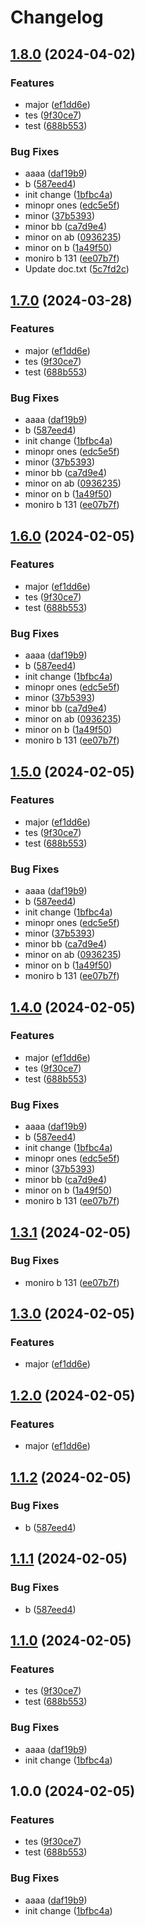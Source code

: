 # Changelog

## [1.8.0](https://github.com/nprashiyer/rp-monokle/compare/v1.7.0...v1.8.0) (2024-04-02)


### Features

* major ([ef1dd6e](https://github.com/nprashiyer/rp-monokle/commit/ef1dd6ea6552c0d2211195ab2d2c341db5340a99))
* tes ([9f30ce7](https://github.com/nprashiyer/rp-monokle/commit/9f30ce7bed049711d43203c8198e2fc0bc7c3022))
* test ([688b553](https://github.com/nprashiyer/rp-monokle/commit/688b55320325493ccacd46a64ea6ddf360287550))


### Bug Fixes

* aaaa ([daf19b9](https://github.com/nprashiyer/rp-monokle/commit/daf19b9bf700e71e4ead246c5dba5241f93d4935))
* b ([587eed4](https://github.com/nprashiyer/rp-monokle/commit/587eed4d93488b3106b05bb0d613c91b3474ad21))
* init change ([1bfbc4a](https://github.com/nprashiyer/rp-monokle/commit/1bfbc4a13b3db13c585e75b8ac440489f1772f2d))
* minopr ones ([edc5e5f](https://github.com/nprashiyer/rp-monokle/commit/edc5e5fa868a331ea758d950d6c07875eadd18b1))
* minor ([37b5393](https://github.com/nprashiyer/rp-monokle/commit/37b5393158cb7b721b14f2ecb57cd0ccef5de3da))
* minor bb ([ca7d9e4](https://github.com/nprashiyer/rp-monokle/commit/ca7d9e480410a70709ab2d9842549a480fe4ec7f))
* minor on ab ([0936235](https://github.com/nprashiyer/rp-monokle/commit/09362353f5fdabff4f2c474ad6df28b1909fb3c3))
* minor on b ([1a49f50](https://github.com/nprashiyer/rp-monokle/commit/1a49f508768877dbe6972ac882d78648f3d88456))
* moniro b 131 ([ee07b7f](https://github.com/nprashiyer/rp-monokle/commit/ee07b7f59927d89487a352e3644814ad361e5047))
* Update doc.txt ([5c7fd2c](https://github.com/nprashiyer/rp-monokle/commit/5c7fd2c0229e133774cbb2a3672f9a4c10e2d51a))

## [1.7.0](https://github.com/nprashiyer/rp-monokle/compare/v1.6.0...v1.7.0) (2024-03-28)


### Features

* major ([ef1dd6e](https://github.com/nprashiyer/rp-monokle/commit/ef1dd6ea6552c0d2211195ab2d2c341db5340a99))
* tes ([9f30ce7](https://github.com/nprashiyer/rp-monokle/commit/9f30ce7bed049711d43203c8198e2fc0bc7c3022))
* test ([688b553](https://github.com/nprashiyer/rp-monokle/commit/688b55320325493ccacd46a64ea6ddf360287550))


### Bug Fixes

* aaaa ([daf19b9](https://github.com/nprashiyer/rp-monokle/commit/daf19b9bf700e71e4ead246c5dba5241f93d4935))
* b ([587eed4](https://github.com/nprashiyer/rp-monokle/commit/587eed4d93488b3106b05bb0d613c91b3474ad21))
* init change ([1bfbc4a](https://github.com/nprashiyer/rp-monokle/commit/1bfbc4a13b3db13c585e75b8ac440489f1772f2d))
* minopr ones ([edc5e5f](https://github.com/nprashiyer/rp-monokle/commit/edc5e5fa868a331ea758d950d6c07875eadd18b1))
* minor ([37b5393](https://github.com/nprashiyer/rp-monokle/commit/37b5393158cb7b721b14f2ecb57cd0ccef5de3da))
* minor bb ([ca7d9e4](https://github.com/nprashiyer/rp-monokle/commit/ca7d9e480410a70709ab2d9842549a480fe4ec7f))
* minor on ab ([0936235](https://github.com/nprashiyer/rp-monokle/commit/09362353f5fdabff4f2c474ad6df28b1909fb3c3))
* minor on b ([1a49f50](https://github.com/nprashiyer/rp-monokle/commit/1a49f508768877dbe6972ac882d78648f3d88456))
* moniro b 131 ([ee07b7f](https://github.com/nprashiyer/rp-monokle/commit/ee07b7f59927d89487a352e3644814ad361e5047))

## [1.6.0](https://github.com/nprashiyer/rp-monokle/compare/v1.5.0...v1.6.0) (2024-02-05)


### Features

* major ([ef1dd6e](https://github.com/nprashiyer/rp-monokle/commit/ef1dd6ea6552c0d2211195ab2d2c341db5340a99))
* tes ([9f30ce7](https://github.com/nprashiyer/rp-monokle/commit/9f30ce7bed049711d43203c8198e2fc0bc7c3022))
* test ([688b553](https://github.com/nprashiyer/rp-monokle/commit/688b55320325493ccacd46a64ea6ddf360287550))


### Bug Fixes

* aaaa ([daf19b9](https://github.com/nprashiyer/rp-monokle/commit/daf19b9bf700e71e4ead246c5dba5241f93d4935))
* b ([587eed4](https://github.com/nprashiyer/rp-monokle/commit/587eed4d93488b3106b05bb0d613c91b3474ad21))
* init change ([1bfbc4a](https://github.com/nprashiyer/rp-monokle/commit/1bfbc4a13b3db13c585e75b8ac440489f1772f2d))
* minopr ones ([edc5e5f](https://github.com/nprashiyer/rp-monokle/commit/edc5e5fa868a331ea758d950d6c07875eadd18b1))
* minor ([37b5393](https://github.com/nprashiyer/rp-monokle/commit/37b5393158cb7b721b14f2ecb57cd0ccef5de3da))
* minor bb ([ca7d9e4](https://github.com/nprashiyer/rp-monokle/commit/ca7d9e480410a70709ab2d9842549a480fe4ec7f))
* minor on ab ([0936235](https://github.com/nprashiyer/rp-monokle/commit/09362353f5fdabff4f2c474ad6df28b1909fb3c3))
* minor on b ([1a49f50](https://github.com/nprashiyer/rp-monokle/commit/1a49f508768877dbe6972ac882d78648f3d88456))
* moniro b 131 ([ee07b7f](https://github.com/nprashiyer/rp-monokle/commit/ee07b7f59927d89487a352e3644814ad361e5047))

## [1.5.0](https://github.com/nprashiyer/rp-monokle/compare/v1.4.0...v1.5.0) (2024-02-05)


### Features

* major ([ef1dd6e](https://github.com/nprashiyer/rp-monokle/commit/ef1dd6ea6552c0d2211195ab2d2c341db5340a99))
* tes ([9f30ce7](https://github.com/nprashiyer/rp-monokle/commit/9f30ce7bed049711d43203c8198e2fc0bc7c3022))
* test ([688b553](https://github.com/nprashiyer/rp-monokle/commit/688b55320325493ccacd46a64ea6ddf360287550))


### Bug Fixes

* aaaa ([daf19b9](https://github.com/nprashiyer/rp-monokle/commit/daf19b9bf700e71e4ead246c5dba5241f93d4935))
* b ([587eed4](https://github.com/nprashiyer/rp-monokle/commit/587eed4d93488b3106b05bb0d613c91b3474ad21))
* init change ([1bfbc4a](https://github.com/nprashiyer/rp-monokle/commit/1bfbc4a13b3db13c585e75b8ac440489f1772f2d))
* minopr ones ([edc5e5f](https://github.com/nprashiyer/rp-monokle/commit/edc5e5fa868a331ea758d950d6c07875eadd18b1))
* minor ([37b5393](https://github.com/nprashiyer/rp-monokle/commit/37b5393158cb7b721b14f2ecb57cd0ccef5de3da))
* minor bb ([ca7d9e4](https://github.com/nprashiyer/rp-monokle/commit/ca7d9e480410a70709ab2d9842549a480fe4ec7f))
* minor on ab ([0936235](https://github.com/nprashiyer/rp-monokle/commit/09362353f5fdabff4f2c474ad6df28b1909fb3c3))
* minor on b ([1a49f50](https://github.com/nprashiyer/rp-monokle/commit/1a49f508768877dbe6972ac882d78648f3d88456))
* moniro b 131 ([ee07b7f](https://github.com/nprashiyer/rp-monokle/commit/ee07b7f59927d89487a352e3644814ad361e5047))

## [1.4.0](https://github.com/nprashiyer/rp-monokle/compare/v1.3.1...v1.4.0) (2024-02-05)


### Features

* major ([ef1dd6e](https://github.com/nprashiyer/rp-monokle/commit/ef1dd6ea6552c0d2211195ab2d2c341db5340a99))
* tes ([9f30ce7](https://github.com/nprashiyer/rp-monokle/commit/9f30ce7bed049711d43203c8198e2fc0bc7c3022))
* test ([688b553](https://github.com/nprashiyer/rp-monokle/commit/688b55320325493ccacd46a64ea6ddf360287550))


### Bug Fixes

* aaaa ([daf19b9](https://github.com/nprashiyer/rp-monokle/commit/daf19b9bf700e71e4ead246c5dba5241f93d4935))
* b ([587eed4](https://github.com/nprashiyer/rp-monokle/commit/587eed4d93488b3106b05bb0d613c91b3474ad21))
* init change ([1bfbc4a](https://github.com/nprashiyer/rp-monokle/commit/1bfbc4a13b3db13c585e75b8ac440489f1772f2d))
* minopr ones ([edc5e5f](https://github.com/nprashiyer/rp-monokle/commit/edc5e5fa868a331ea758d950d6c07875eadd18b1))
* minor ([37b5393](https://github.com/nprashiyer/rp-monokle/commit/37b5393158cb7b721b14f2ecb57cd0ccef5de3da))
* minor bb ([ca7d9e4](https://github.com/nprashiyer/rp-monokle/commit/ca7d9e480410a70709ab2d9842549a480fe4ec7f))
* minor on b ([1a49f50](https://github.com/nprashiyer/rp-monokle/commit/1a49f508768877dbe6972ac882d78648f3d88456))
* moniro b 131 ([ee07b7f](https://github.com/nprashiyer/rp-monokle/commit/ee07b7f59927d89487a352e3644814ad361e5047))

## [1.3.1](https://github.com/nprashiyer/rp-monokle/compare/v1.3.0...v1.3.1) (2024-02-05)


### Bug Fixes

* moniro b 131 ([ee07b7f](https://github.com/nprashiyer/rp-monokle/commit/ee07b7f59927d89487a352e3644814ad361e5047))

## [1.3.0](https://github.com/nprashiyer/rp-monokle/compare/v1.2.0...v1.3.0) (2024-02-05)


### Features

* major ([ef1dd6e](https://github.com/nprashiyer/rp-monokle/commit/ef1dd6ea6552c0d2211195ab2d2c341db5340a99))

## [1.2.0](https://github.com/nprashiyer/rp-monokle/compare/v1.1.2...v1.2.0) (2024-02-05)


### Features

* major ([ef1dd6e](https://github.com/nprashiyer/rp-monokle/commit/ef1dd6ea6552c0d2211195ab2d2c341db5340a99))

## [1.1.2](https://github.com/nprashiyer/rp-monokle/compare/v1.1.1...v1.1.2) (2024-02-05)


### Bug Fixes

* b ([587eed4](https://github.com/nprashiyer/rp-monokle/commit/587eed4d93488b3106b05bb0d613c91b3474ad21))

## [1.1.1](https://github.com/nprashiyer/rp-monokle/compare/v1.1.0...v1.1.1) (2024-02-05)


### Bug Fixes

* b ([587eed4](https://github.com/nprashiyer/rp-monokle/commit/587eed4d93488b3106b05bb0d613c91b3474ad21))

## [1.1.0](https://github.com/nprashiyer/rp-monokle/compare/v1.0.0...v1.1.0) (2024-02-05)


### Features

* tes ([9f30ce7](https://github.com/nprashiyer/rp-monokle/commit/9f30ce7bed049711d43203c8198e2fc0bc7c3022))
* test ([688b553](https://github.com/nprashiyer/rp-monokle/commit/688b55320325493ccacd46a64ea6ddf360287550))


### Bug Fixes

* aaaa ([daf19b9](https://github.com/nprashiyer/rp-monokle/commit/daf19b9bf700e71e4ead246c5dba5241f93d4935))
* init change ([1bfbc4a](https://github.com/nprashiyer/rp-monokle/commit/1bfbc4a13b3db13c585e75b8ac440489f1772f2d))

## 1.0.0 (2024-02-05)


### Features

* tes ([9f30ce7](https://github.com/nprashiyer/rp-monokle/commit/9f30ce7bed049711d43203c8198e2fc0bc7c3022))
* test ([688b553](https://github.com/nprashiyer/rp-monokle/commit/688b55320325493ccacd46a64ea6ddf360287550))


### Bug Fixes

* aaaa ([daf19b9](https://github.com/nprashiyer/rp-monokle/commit/daf19b9bf700e71e4ead246c5dba5241f93d4935))
* init change ([1bfbc4a](https://github.com/nprashiyer/rp-monokle/commit/1bfbc4a13b3db13c585e75b8ac440489f1772f2d))
